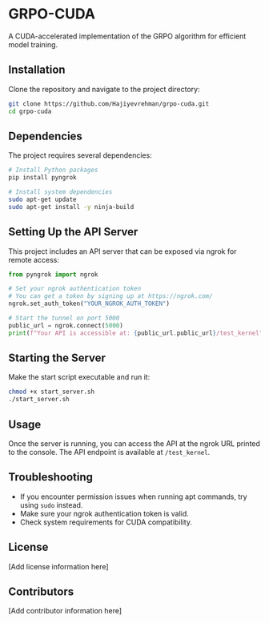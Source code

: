 # GRPO-CUDA

A CUDA-accelerated implementation of the GRPO algorithm for efficient model training.

## Installation

Clone the repository and navigate to the project directory:

```bash
git clone https://github.com/Hajiyevrehman/grpo-cuda.git
cd grpo-cuda
```

## Dependencies

The project requires several dependencies:

```bash
# Install Python packages
pip install pyngrok

# Install system dependencies
sudo apt-get update
sudo apt-get install -y ninja-build
```

## Setting Up the API Server

This project includes an API server that can be exposed via ngrok for remote access:

```python
from pyngrok import ngrok

# Set your ngrok authentication token
# You can get a token by signing up at https://ngrok.com/
ngrok.set_auth_token("YOUR_NGROK_AUTH_TOKEN")

# Start the tunnel on port 5000
public_url = ngrok.connect(5000)
print(f"Your API is accessible at: {public_url.public_url}/test_kernel")
```

## Starting the Server

Make the start script executable and run it:

```bash
chmod +x start_server.sh
./start_server.sh
```

## Usage

Once the server is running, you can access the API at the ngrok URL printed to the console. The API endpoint is available at `/test_kernel`.

## Troubleshooting

- If you encounter permission issues when running apt commands, try using `sudo` instead.
- Make sure your ngrok authentication token is valid.
- Check system requirements for CUDA compatibility.

## License

[Add license information here]

## Contributors

[Add contributor information here]
